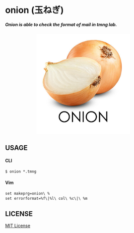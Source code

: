 # onion (玉ねぎ)

##### *Onion is able to check the format of mail in tmng lab.*

<div align="center">
  <img width="300" src="./.github/logo.png"/>
</div>

USAGE
---

#### CLI

```
$ onion *.tmng
```

#### Vim

```vim
set makeprg=onion\ %
set errorformat=%f\|%l\ col\ %c\|\ %m
```

LICENSE
---

[MIT License](./LICENSE.txt)

